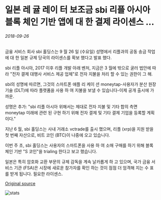 # 일본 레 귤 레이 터 보조금 sbi 리플 아시아 블록 체인 기반 앱에 대 한 결제 라이센스 ...

###### 2018-09-26

금융 서비스 회사 sbi 홀딩스는 9 월 26 일 (수요일) 성명에서 리플과의 공동 송금 작업에 대 한 일본 규제 당국의 라이센스를 확보 했다고 발표 했다.

sbi 리플 아시아, 2017 이후 리플 개발 아래 벤처, 지금은 3 월에 밖으로 굴러 법안에 따라 "전자 결제 대행사 서비스 제공 업체"로 전자 지불을 처리 할 수 있는 권한이 그 해.

sbi의 성명에 따르면, 그것의 스마트폰 애플 리 케이 션 moneytap-사용자가 분산 원장 기술 (DLT)에 따라 플랫폼을 사용 하 여 지불을 보낼 수 있습니다-이제 공개 출시에 가까운.

성명은 추가: "sbi 리플 아시아 위해서는 제대로 전자 지불 및 기타 합의 측면 moneytap 미래에 관련 된 구현 하기 위해 전자 결제 및 기타 결제 기업을 등록할 계획 이다."

지난 6 월, sbi 홀딩스는 사내 거래소 vctrade를 출시 했으며, 리플 (xrp)을 지원 받을 첫 번째 자산으로, 비트 코인 (BTC)이 나중에 오고 있습니다.

이번 주 초, sbi 홀딩스는 사용자의 스마트폰을 사용 하 여 소매 구매를 하기 위해 블록 체인 기반 "S 코인"을 trialing 한다고 보고 했습니다.

일본은 특히 암호화 교환 부문의 규제 감독을 계속 날카롭게 하 고 있으며, 국가 금융 서비스 기관 (FSA)은 시장에 새로운 참가자를 확인 하는 것이 점점 더 엄격해 지는 수 표를 받게 됩니다. 필요한 라이센스.

[Original source](https://cointelegraph.com/news/japanese-regulator-grants-sbi-ripple-asia-a-payments-license-for-blockchain-based-app)

![stats](https://c.statcounter.com/11760860/0/a89fa40b/1/ "stats")
